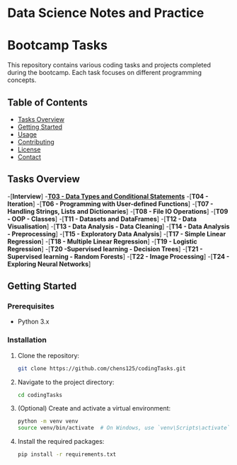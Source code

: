 # Data Science Notes and Practice

# Bootcamp Tasks

This repository contains various coding tasks and projects completed during the bootcamp. Each task focuses on different programming concepts.

## Table of Contents

- [Tasks Overview](#tasks-overview)
- [Getting Started](#getting-started)
- [Usage](#usage)
- [Contributing](#contributing)
- [License](#license)
- [Contact](#contact)

## Tasks Overview
-[**Interview**]
-[**T03 - Data Types and Conditional Statements**](https://github.com/chens125/codingTasks/tree/main/T03%20-%20Data%20Types%20and%20Conditional%20Statements)
-[**T04 - Iteration**]
-[**T06 - Programming with User-defined Functions**]
-[**T07 - Handling Strings, Lists and Dictionaries**]
-[**T08 - File IO Operations**]
-[**T09 - OOP - Classes**]
-[**T11 - Datasets and DataFrames**]
-[**T12 - Data Visualisation**]
-[**T13 - Data Analysis - Data Cleaning**]
-[**T14 - Data Analysis - Preprocessing**]
-[**T15 - Exploratory Data Analysis**]
-[**T17 - Simple Linear Regression**]
-[**T18 - Multiple Linear Regression**]
-[**T19 - Logistic Regression**]
-[**T20 -Supervised learning - Decision Trees**]
-[**T21 - Supervised learning - Random Forests**]
-[**T22 - Image Processing**]
-[**T24 - Exploring Neural Networks**]

## Getting Started

### Prerequisites

- Python 3.x

### Installation

1. Clone the repository:
    ```bash
    git clone https://github.com/chens125/codingTasks.git
    ```
2. Navigate to the project directory:
    ```bash
    cd codingTasks
    ```
3. (Optional) Create and activate a virtual environment:
    ```bash
    python -m venv venv
    source venv/bin/activate  # On Windows, use `venv\Scripts\activate`
    ```
4. Install the required packages:
    ```bash
    pip install -r requirements.txt
    ```

